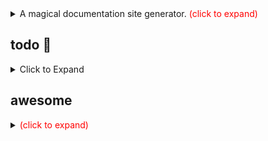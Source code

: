 <details>
<summary>A magical documentation site generator. <span style="color:red">(click to expand)</span></summary>

> 切换主题 [vue](../index-theme-vue.html) [themeable](../index-theme-themeable.html)




> 文档进阶之路：`记事本` > `word` > `markdown` > `docsify`

```markdown
?> A scalable set of icons handcrafted with <3 by GitHub.<br>  
<i class="bi bi-translate dark-yellow"></i><br>  
GitHub 使用 <3 手工制作的一组可扩展图标。
```

?> A scalable set of icons handcrafted with <3 by GitHub.<br><i class="bi bi-translate dark-yellow"></i><br>GitHub 使用 <3 手工制作的一组可扩展图标。

---

```markdown
!> Official open source SVG icon library for Bootstrap.<br>  
<i class="bi bi-translate dark-yellow"></i><br>  
Bootstrap 的官方开源 SVG 图标库。
```

!> Official open source SVG icon library for Bootstrap.<br><i class="bi bi-translate dark-yellow"></i><br>Bootstrap 的官方开源 SVG 图标库。



</details>



## todo :memo:

<details>
<summary>Click to Expand</summary>


- [ ] [markdown yaml front matter](/home/markdown)
- [ ] [github](/home/github)
- [ ] [YApi](/tools/yapi)
- [ ] [ThinkPHP](/back-end/thinkphp/)
- [ ] [MySQL](/database/mysql/)
- [ ] awesome
- [ ] [开发框架](/开发框架/)
- [ ] 图标字体
- [ ] 提交代码至远程仓库
- [ ] [阮一峰的网络日志](http://www.ruanyifeng.com/blog/)

</details>



## awesome

<details>
<summary><span style="color:red">(click to expand)</span></summary>

> 😎 Awesome lists about all kinds of interesting topics.  
> <i class="bi bi-translate dark-yellow"></i>  
> 😎 关于各种有趣主题的精彩列表。

![](https://awesome.re/badge-flat2.svg)

<i class="fa fa-github fa-lg"></i> https://github.com/sindresorhus/awesome

<i class="fa fa-github fa-lg"></i></i> <i class="fa fa-search"></i> https://github.com/topics/awesome

参考链接

chaozh
/
awesome-blockchain-cn https://github.com/chaozh/awesome-blockchain-cn

ziadoz
/
awesome-php https://github.com/ziadoz/awesome-php

tiimgreen
/
github-cheat-sheet https://github.com/tiimgreen/github-cheat-sheet

AllThingsSmitty
/
css-protips https://github.com/AllThingsSmitty/css-protips

mundimark
/
awesome-markdown https://github.com/mundimark/awesome-markdown

---

Awesome系列：Github中不能错过的巨人肩膀 https://zhuanlan.zhihu.com/p/144053402

Github awesome 系列开源项目合集 https://www.cnblogs.com/fanbi/p/12807731.html

Github最受欢迎的Awesome系列 https://blog.csdn.net/weixin_34404393/article/details/88021937

GitHub 上的 Awesome 系列（资源大全系列） https://zhuanlan.zhihu.com/p/89873800

</details>
